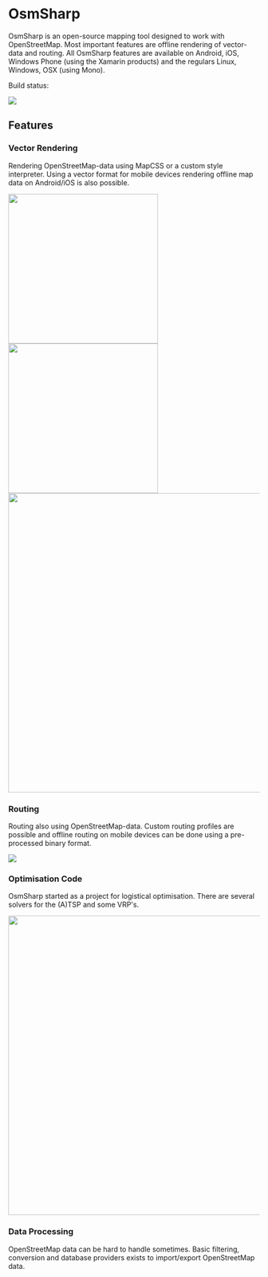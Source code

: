 OsmSharp
========

OsmSharp is an open-source mapping tool designed to work with OpenStreetMap. Most important features are offline rendering of vector-data and routing. All OsmSharp features are available on Android, iOS, Windows Phone (using the Xamarin products) and the regulars Linux, Windows, OSX (using Mono).

Build status:

<img src="http://osmsharp.com:8080/app/rest/builds/buildType:(id:bt16)/statusIcon"/>

Features
--------

### Vector Rendering
Rendering OpenStreetMap-data using MapCSS or a custom style interpreter. Using a vector format for mobile devices rendering offline map data on Android/iOS is also possible.

<p>
	<img src="http://osmsharp.com/sites/default/files/iphone_screenshot1.png" width="300"/><img src="http://osmsharp.com/sites/default/files/iphone_screenshot2.png" width="300"/>
	<img src="http://osmsharp.com/sites/default/files/mapscreenshot3.png" width="600"/>
</p>

### Routing
Routing also using OpenStreetMap-data. Custom routing profiles are possible and offline routing on mobile devices can be done using a pre-processed binary format.

<p>
	<img src="http://osmsharp.com/sites/default/files/error_correction_dykstra.png"/>
</p>

### Optimisation Code
OsmSharp started as a project for logistical optimisation. There are several solvers for the (A)TSP and some VRP's.

<p>
	<img src="http://osmsharp.com/sites/default/files/optimization.png" width="600"/>
</p>

### Data Processing
OpenStreetMap data can be hard to handle sometimes. Basic filtering, conversion and database providers exists to import/export OpenStreetMap data.